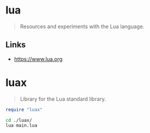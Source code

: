 lua
===

> Resources and experiments with the Lua language.

Links
-----

- https://www.lua.org

luax
====

> Library for the Lua standard library.

```lua
require "luax"
```

```bash
cd ./luax/
lua main.lua
```
